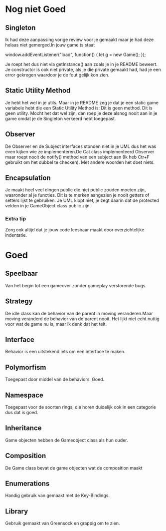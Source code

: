 # Nog niet Goed
## Singleton
Ik had deze aanpassing vorige review  voor je gemaakt maar je had deze helaas niet gemerged.In jouw game.ts staat
 
 window.addEventListener("load", function() {
   let g = new Game();
});
 
Je roept het dus niet via getInstance() aan zoals je in je README beweert. Je constructor is ook niet private, als je die private gemaakt had, had je een error gekregen waardoor je de fout gelijk kon zien.
 
## Static Utility Method
Je hebt het wel in je utils. Maar in je README zeg je dat je een static game variabele hebt die een Static Utility Method is:
Dit is geen method.
Dit is geen utility.
Mocht het dat wel zijn, dan roep je deze alsnog nooit aan in je game omdat je de Singleton verkeerd hebt toegepast.
 
 
## Observer
De Observer en de Subject interfaces stonden niet in je UML dus het was even kijken wie ze implementeren.De Cat class implementeerd Observer maar roept nooit de notify() method van een subject aan (Ik heb Ctr+F gebruikt om het dubbel te checken). Met andere woorden het doet niets.
 
## Encapsulation
Je maakt heel veel dingen public die niet public zouden moeten zijn, waaronder al je functies. Dit is te merken aangezien je nooit getters of setters lijkt te gebruiken. Je UML klopt niet, je zegt daarin dat de protected velden in je GameObject class public zijn.

### Extra tip
Zorg ook altijd dat je jouw code leesbaar maakt door overzichtelijke indentatie. 
 
# Goed
## Speelbaar
Van het begin tot een gameover zonder gameplay verstorende bugs.
 
## Strategy
 
De idle class kan de behavior van de parent in moving veranderen.Maar moving veranderd de behavior van de parent nooit. Het lijkt niet echt nuttig voor wat de game nu is, maar ik denk dat het telt.
 
## Interface
Behavior is een uitstekend iets om een interface te maken.
 
## Polymorfism
 
Toegepast door middel van de behaviors. Goed.
 
## Namespace
 
Toegepast voor de soorten rings, die horen duidelijk ook in een categorie dus dat is goed.
 
## Inheritance
 
Game objecten hebben de Gameobject class als hun ouder.
 
## Composition
De Game class bevat de game objecten wat de composition maakt
 
## Enumerations
Handig gebruik van gemaakt met de Key-Bindings.
 
## Library
Gebruik gemaakt van Greensock en grappig om te zien.


